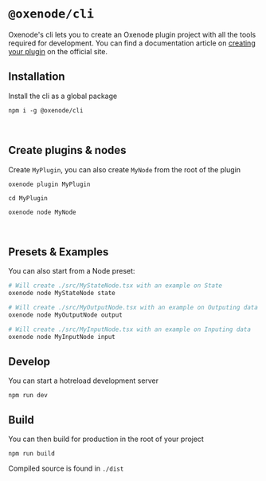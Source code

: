 # `@oxenode/cli`

Oxenode's cli lets you to create an Oxenode plugin project with all the tools required for development.
You can find a documentation article on [creating your plugin](https://oxenode.io/docs/Create-a-plugin/) on the official site.

## Installation

Install the cli as a global package

```
npm i -g @oxenode/cli
```

<br/>

## Create plugins & nodes

Create `MyPlugin`, you can also create `MyNode` from the root of the plugin

```
oxenode plugin MyPlugin

cd MyPlugin

oxenode node MyNode
```

<br/>

## Presets & Examples

You can also start from a Node preset:

```sh
# Will create ./src/MyStateNode.tsx with an example on State
oxenode node MyStateNode state

# Will create ./src/MyOutputNode.tsx with an example on Outputing data
oxenode node MyOutputNode output

# Will create ./src/MyInputNode.tsx with an example on Inputing data
oxenode node MyInputNode input
```

## Develop

You can start a hotreload development server

```
npm run dev
```

## Build

You can then build for production in the root of your project

```
npm run build
```

Compiled source is found in `./dist`

<br/>



<br/>



